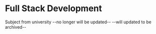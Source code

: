 # Full Stack Development

Subject from university
--no longer will be updated--
--will updated to be archived--

